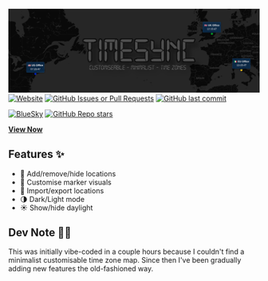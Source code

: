 ![TimeSync Logo](title.png)
[![Website](https://img.shields.io/website?url=https%3A%2F%2Fmattravenhall.github.io%2FTimeSync%2F)](https://mattravenhall.github.io/TimeSync/) [![GitHub Issues or Pull Requests](https://img.shields.io/github/issues/mattravenhall/TimeSync)](https://github.com/mattravenhall/TimeSync/issues) [![GitHub last commit](https://img.shields.io/github/last-commit/mattravenhall/TimeSync)]()

[![BlueSky](https://img.shields.io/badge/bluesky-Follow-blue?logo=bluesky)](https://bsky.app/profile/mattravenhall.bsky.social) [![GitHub Repo stars](https://img.shields.io/github/stars/mattravenhall/TimeSync)](https://github.com/mattravenhall/TimeSync/commits/main/)

[**View Now**](https://mattravenhall.github.io/TimeSync/)

## Features ✨
- 📍 Add/remove/hide locations
- 🎨 Customise marker visuals
- 💾 Import/export locations
- 🌗 Dark/Light mode
- ☀️ Show/hide daylight

## Dev Note 🧑‍💻
This was initially vibe-coded in a couple hours because I couldn't find a minimalist customisable time zone map. Since then I've been gradually adding new features the old-fashioned way.
